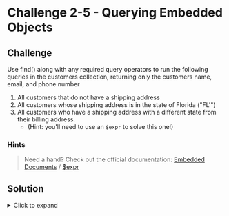 # Challenge 2-5 - Querying Embedded Objects

## Challenge

Use find() along with any required query operators to run the following queries in the customers collection, returning only the customers name, email, and phone number

1. All customers that do not have a shipping address
1. All customers whose shipping address is in the state of Florida ("FL'")
1. All customers who have a shipping address with a different state from their billing address.
   - (Hint: you'll need to use an `$expr` to solve this one!)

### Hints

> Need a hand? Check out the official documentation: [Embedded Documents](https://www.mongodb.com/docs/manual/tutorial/query-embedded-documents/) / [$expr](https://www.mongodb.com/docs/manual/reference/operator/query/expr/)

## Solution

<details>
  <summary>Click to expand</summary>

```javascript
db.customers.find({ "addresses.shipping": { $exists: false } })

db.customers.find({ "addresses.shipping.state": "FL" })

db.customers.find(
  {
    "addresses.shipping": { $exists: true },
    $expr: { $eq: ["$addresses.billing.state", "$addresses.shipping.state"] }
  },
  { name: 1, "addresses.billing.state": 1, "addresses.shipping.state": 1, _id: 0 }
)


```

### Expected Output

Challenge Question 3 Sample Output:

```javascript
[
  {
    name: 'Cathy',
    addresses: { shipping: { state: 'WA' }, billing: { state: 'WA' } }
  },
  {
    name: 'Allie',
    addresses: { shipping: { state: 'WA' }, billing: { state: 'WA' } }
  }
]
```

</details>

